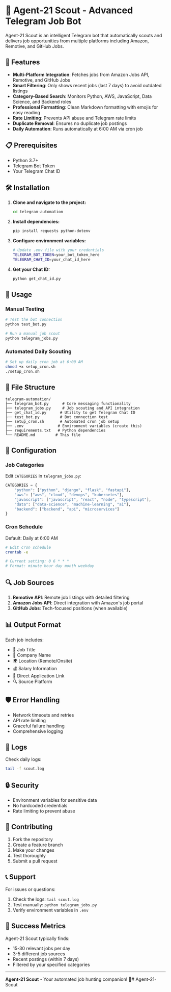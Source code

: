 # 🤖 Agent-21 Scout - Advanced Telegram Job Bot

Agent-21 Scout is an intelligent Telegram bot that automatically scouts and delivers job opportunities from multiple platforms including Amazon, Remotive, and GitHub Jobs.

## 🚀 Features

- **Multi-Platform Integration**: Fetches jobs from Amazon Jobs API, Remotive, and GitHub Jobs
- **Smart Filtering**: Only shows recent jobs (last 7 days) to avoid outdated listings
- **Category-Based Search**: Monitors Python, AWS, JavaScript, Data Science, and Backend roles
- **Professional Formatting**: Clean Markdown formatting with emojis for easy reading
- **Rate Limiting**: Prevents API abuse and Telegram rate limits
- **Duplicate Removal**: Ensures no duplicate job postings
- **Daily Automation**: Runs automatically at 6:00 AM via cron job

## 📋 Prerequisites

- Python 3.7+
- Telegram Bot Token
- Your Telegram Chat ID

## 🛠️ Installation

1. **Clone and navigate to the project:**
   ```bash
   cd telegram-automation
   ```

2. **Install dependencies:**
   ```bash
   pip install requests python-dotenv
   ```

3. **Configure environment variables:**
   ```bash
   # Update .env file with your credentials
   TELEGRAM_BOT_TOKEN=your_bot_token_here
   TELEGRAM_CHAT_ID=your_chat_id_here
   ```

4. **Get your Chat ID:**
   ```bash
   python get_chat_id.py
   ```

## 🎯 Usage

### Manual Testing
```bash
# Test the bot connection
python test_bot.py

# Run a manual job scout
python telegram_jobs.py
```

### Automated Daily Scouting
```bash
# Set up daily cron job at 6:00 AM
chmod +x setup_cron.sh
./setup_cron.sh
```

## 📁 File Structure

```
telegram-automation/
├── telegram_bot.py      # Core messaging functionality
├── telegram_jobs.py     # Job scouting and API integration
├── get_chat_id.py      # Utility to get Telegram Chat ID
├── test_bot.py         # Bot connection test
├── setup_cron.sh       # Automated cron job setup
├── .env               # Environment variables (create this)
├── requirements.txt   # Python dependencies
└── README.md         # This file
```

## 🔧 Configuration

### Job Categories
Edit `CATEGORIES` in `telegram_jobs.py`:
```python
CATEGORIES = {
    "python": ["python", "django", "flask", "fastapi"],
    "aws": ["aws", "cloud", "devops", "kubernetes"],
    "javascript": ["javascript", "react", "node", "typescript"],
    "data": ["data-science", "machine-learning", "ai"],
    "backend": ["backend", "api", "microservices"]
}
```

### Cron Schedule
Default: Daily at 6:00 AM
```bash
# Edit cron schedule
crontab -e

# Current setting: 0 6 * * *
# Format: minute hour day month weekday
```

## 🔍 Job Sources

1. **Remotive API**: Remote job listings with detailed filtering
2. **Amazon Jobs API**: Direct integration with Amazon's job portal
3. **GitHub Jobs**: Tech-focused positions (when available)

## 📊 Output Format

Each job includes:
- 💼 Job Title
- 🏢 Company Name
- 🌍 Location (Remote/Onsite)
- 💰 Salary Information
- 🔗 Direct Application Link
- 🔍 Source Platform

## 🛡️ Error Handling

- Network timeouts and retries
- API rate limiting
- Graceful failure handling
- Comprehensive logging

## 📝 Logs

Check daily logs:
```bash
tail -f scout.log
```

## 🔒 Security

- Environment variables for sensitive data
- No hardcoded credentials
- Rate limiting to prevent abuse

## 🤝 Contributing

1. Fork the repository
2. Create a feature branch
3. Make your changes
4. Test thoroughly
5. Submit a pull request

## 📞 Support

For issues or questions:
1. Check the logs: `tail scout.log`
2. Test manually: `python telegram_jobs.py`
3. Verify environment variables in `.env`

## 🎉 Success Metrics

Agent-21 Scout typically finds:
- 15-30 relevant jobs per day
- 3-5 different job sources
- Recent postings (within 7 days)
- Filtered by your specified categories

---

**Agent-21 Scout** - Your automated job hunting companion! 🎯# Agent-21-Scout

